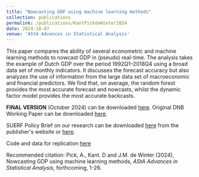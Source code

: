 ```yaml
---
title: "Nowcasting GDP using machine learning methods"
collection: publications
permalink: /publications/KantPickdeWinter2024
date: 2024-10-07
venue: 'AStA Advances in Statistical Analysis'
---
```

This paper compares the ability of several econometric and machine learning methods to nowcast GDP in (pseudo) real-time. The analysis takes the example of Dutch GDP over the period 1992Q1–2018Q4 using a broad data set of monthly indicators. It discusses the forecast accuracy but also analyzes the use of information from the large data set of macroeconomic and financial predictors. We find that, on average, the random forest provides the most accurate forecast and nowcasts, whilst the dynamic factor model provides the most accurate backcasts.

**FINAL VERSION** (October 2024) can be downloaded [here](https://jasperdewinter.github.io/pp/files/KPW_update_oct2024.pdf). Original DNB Working Paper can be downloaded [here](https://jasperdewinter.github.io/pp/files/working_paper_no_754.pdf).

SUERF Policy Brief on our research can be downloaded [here](https://www.suerf.org/suerf-policy-brief/61267/can-machine-learning-methods-help-nowcast-gdp) from the publisher's website or [here](https://jasperdewinter.github.io/pp/files/SUERF_DeWinterPick2023.pdf).

Code and data for replication [here](https://github.com/jasperdewinter/KantPickdeWinter)

Recommended citation: Pick, A., Kant. D and J.M. de Winter (2024), Nowcasting GDP using machine learning methods, <i>AStA Advances in Statistical Analysis</i>, forthcoming, 1-26.
